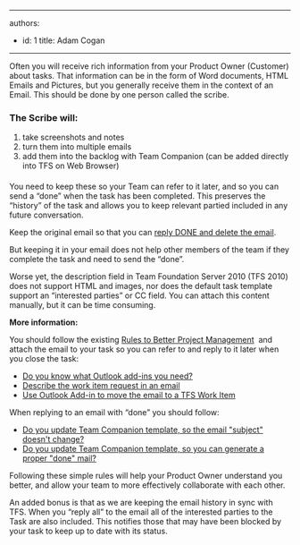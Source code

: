 

---
authors:
  - id: 1
    title: Adam Cogan
---




<span class='intro'> <p>​Often you will receive rich information from your Product Owner (Customer) about tasks. That information can be in the form of Word documents, HTML Emails and Pictures, but you generally receive them in the context of an Email. This should be done by one person called the scribe.​</p>
<div class="greyBox" style="margin-bottom&#58;20px;">
   <h3>The Scribe will&#58;</h3><ol><li>take screenshots and notes</li><li>turn them into multiple emails</li><li>add them into the backlog with Team Companion (can be added directly into TFS on Web Browser)</li></ol></div> </span>

<p>You need to keep these so your Team can refer to it later, and so you can send a “done” when the task has been completed. This preserves the “history” of the task and allows you to keep relevant partied included in any future conversation.</p><p>Keep the original email so that you can 
   <a target="_blank" href="/_layouts/15/FIXUPREDIRECT.ASPX?WebId=3dfc0e07-e23a-4cbb-aac2-e778b71166a2&amp;TermSetId=07da3ddf-0924-4cd2-a6d4-a4809ae20160&amp;TermId=29d5ca5d-c191-475f-8db2-0086c44ca46c"> 
      reply DONE and delete the email</a>.</p><p>But keeping it in your email does not help other members of the team if they complete the task and need to send the “done”.</p><p>Worse yet, the description field in Team Foundation Server 2010 (TFS 2010) does not support HTML and images, nor does the default task template support an “interested parties” or CC field. You can attach this content manually, but it can be time consuming.</p><p> 
   <strong>More information&#58;</strong></p><p>You should follow the existing 
   <a href="/Management/RulestoBetterSpecificationReviews" target="_blank"> 
      Rules to Better Project Management</a>&#160; and attach the email to your task so you can refer to and reply to it later when you close the task&#58;</p><ul><li> 
      <a href="http&#58;//www.ssw.com.au/ssw/standards/rules/RulesToBetterProjectManagementWithTFS.aspx#OutlookAddin"> 
         Do you know what Outlook add-ins you need?</a> </li><li> 
      <a shape="rect" href="http&#58;//www.ssw.com.au/ssw/standards/rules/RulesToBetterProjectManagementWithTFS.aspx#WorkItemEmail"> 
         Describe the work item request in an email</a> </li><li> 
      <a shape="rect" href="http&#58;//www.ssw.com.au/ssw/standards/rules/RulesToBetterProjectManagementWithTFS.aspx#TeamCompanionWorkItem"> 
         Use Outlook Add-in to move the email to a TFS Work Item</a> </li></ul><p>When replying to an email with “done” you should follow&#58;</p><ul><li> 
      <a shape="rect" href="http&#58;//www.ssw.com.au/ssw/standards/rules/RulesToBetterProjectManagementWithTFS.aspx#KeepConsistentName"> 
         Do you update Team Companion template, so the email &quot;subject&quot; doesn't change?</a> </li><li> 
      <a shape="rect" href="http&#58;//www.ssw.com.au/ssw/standards/rules/RulesToBetterProjectManagementWithTFS.aspx#EmailTemplate"> 
         ​Do you update Team Companion template, so you can generate a proper &quot;done&quot; mail?</a> </li></ul><p>Following these simple rules will help your Product Owner understand you better, and allow your team to more effectively collaborate with each other. </p><p>An added bonus is that as we are keeping the email history in sync with TFS. When you “reply all” to the email all of the interested parties to the Task are also included. This notifies those that may have been blocked by your task to keep up to date with its status.</p>


